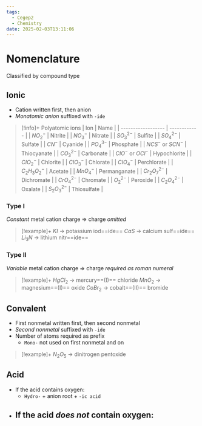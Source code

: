 ```yaml
---
tags:
  - Cegep2
  - Chemistry
date: 2025-02-03T13:11:06
---
```


# Nomenclature

Classified by compound type

## Ionic

- Cation written first, then anion
- *Monatomic anion* suffixed with `-ide`

> [!info]+ Polyatomic ions
> | Ion                | Name         |
> | ------------------ | ------------ |
> | $NO_2^-$           | Nitrite      |
> | $NO_3^-$           | Nitrate      |
> | $SO_3^{2-}$        | Sulfite      |
> | $SO_4^{2-}$        | Sulfate      |
> | $CN^-$             | Cyanide      |
> | $PO_4^{3-}$        | Phosphate    |
> | $NCS^-$ or $SCN^-$ | Thiocyanate  |
> | $CO_3^{2-}$        | Carbonate    |
> | $CIO^-$ or $OCI^-$ | Hypochlorite |
> | $CIO_2^-$          | Chlorite     |
> | $CIO_3^-$          | Chlorate     |
> | $CIO_4^-$          | Perchlorate  |
> | $C_2H_3O_2^-$      | Acetate      |
> | $MnO_4^-$          | Permanganate |
> | $Cr_2O_7^{2-}$     | Dichromate   |
> | $CrO_4^{2-}$       | Chromate     |
> | $O_2^{2-}$         | Peroxide     |
> | $C_2O_4^{2-}$      | Oxalate      |
> | $S_2O_3^{2-}$      | Thiosulfate  |

### Type I

*Constant* metal cation charge => charge *omitted*

> [!example]+
> $KI$ -> potassium iod==ide==
> $CaS$ -> calcium sulf==ide==
> $Li_3N$ -> lithium nitr==ide==

### Type II

*Variable* metal cation charge => charge *required as roman numeral*

> [!example]+
> $HgCl_2$ -> mercury==(I)== chloride
> $MnO_2$ -> magnesium==(I)== oxide
> $CoBr_2$ -> cobalt==(II)== bromide

## Convalent

- First nonmetal written first, then second nonmetal
- *Second nonmetal* suffixed with `-ide`
- Number of atoms required as prefix
	- `Mono-` not used on first nonmetal and on 

> [!example]+ 
> $N_2O_5$ -> dinitrogen pentoxide
> 

## Acid

- If the acid contains oxygen:
	- `Hydro-` + anion root + `-ic acid`
- If the acid *does not* contain oxygen:
	- 